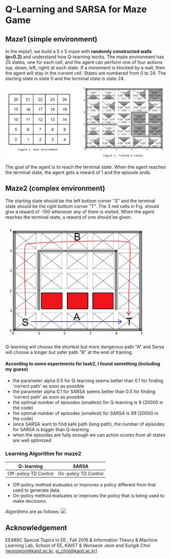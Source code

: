 # Q-Learning and SARSA for Maze Game

## Maze1 (simple environment)
In the maze1, we build a 5 x 5 maze with **randomly constructed walls (p=0.2)** and understand how Q-learning works. The maze environment has 25 states, one for each cell, and the agent can perform one of four actions (up, down, left, right) at each state. If a movement is blocked by a wall, then the agent will stay in the current cell. States are numbered from 0 to 24. The starting state is state 0 and the terminal state is state 24. 

![](./image/maze_environment.PNG)

The goal of the agent is to reach the terminal state. When the agent reaches the terminal state, the agent gets a reward of 1 and the episode ends.


## Maze2 (complex environment)
The starting state should be the left bottom corner "S" and the terminal state should be the right bottom corner "T". The 3 red cells in Fig. should give a reward of -100 whenever any of them is visited. When the agent reaches the terminal state, a reward of one should be given.

![](./image/maze_environment_task2.PNG)

Q-learning will choose the shortest but more dangerous path "A" and Sarsa will choose a longer but safer path "B" at the end of training.

#### According to some experiments for task2, I found something (including my guess)
* the parameter alpha 0.5 for Q-learning seems better than 0.1 for finding 'correct path' as soon as possible 
* the parameter alpha 0.1 for SARSA seems better than 0.5 for finding 'correct path' as soon as possible
* the optimal number of episodes (smallest) for Q-learning is 9 (20000 in the code)
* the optimal number of episodes (smallest) for SARSA is 99 (20000 in the code)
* since SARSA want to find safe path (long path), the number of episodes for SARSA is bigger than Q-learning
* when the episodes are fully enough we can action scores from all states are well optimized 

### Learning Algorithm for maze2

Q-learning | SARSA
-----------|---------
Off-policy TD Control | On-policy TD Control

* Off-policy method evaluates or improves a policy different from that used to generate data.
* On-policy method evaluates or improves the policy that is being used to make decisions.

Algorithms are as follows: 
![](https://docs.google.com/drawings/d/e/2PACX-1vSgamZfWbHVk28wnZvfCrBjJuTN8imWkq7mmhAJYaAMV_wIhVDq6n8nfU44bFsdWffYkhvrhqliUHyH/pub?w=1440&h=1080)



## Acknowledgement
EE488C Special Topics in EE <Deep Learning and AlphaGo>, Fall 2016 & Information Theory & Machine Learning Lab, School of EE, KAIST
& Wonseok Jeon and Sungik Choi (wonsjeon@kaist.ac.kr, si_choi@kaist.ac.kr)
